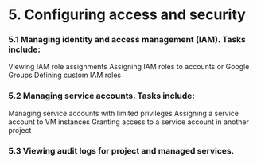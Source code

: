 # 5. Configuring access and security

### 5.1 Managing identity and access management (IAM). Tasks include:

Viewing IAM role assignments
Assigning IAM roles to accounts or Google Groups
Defining custom IAM roles

### 5.2 Managing service accounts. Tasks include:

Managing service accounts with limited privileges
Assigning a service account to VM instances
Granting access to a service account in another project

### 5.3 Viewing audit logs for project and managed services.
